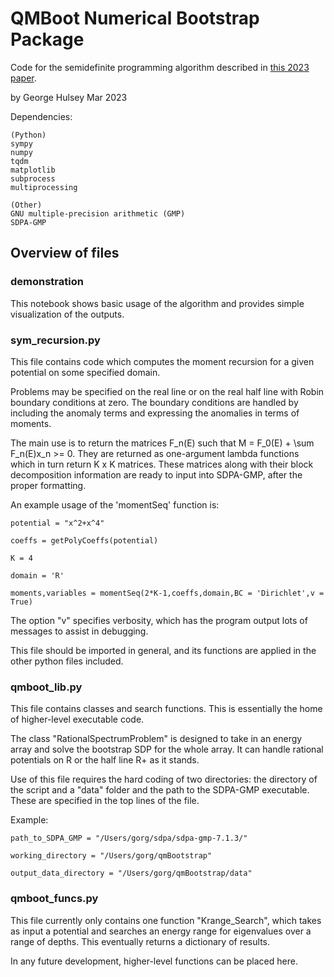 # QMBoot Numerical Bootstrap Package

Code for the semidefinite programming algorithm described in [this 2023 paper](https://doi.org/10.1103/PhysRevE.107.L053301).

by George Hulsey
Mar 2023

Dependencies: 

	(Python)
	sympy 
	numpy
	tqdm
	matplotlib
	subprocess
	multiprocessing

	(Other)
	GNU multiple-precision arithmetic (GMP)
	SDPA-GMP

## Overview of files


### demonstration
This notebook shows basic usage of the algorithm and provides simple visualization of the outputs. 

### sym_recursion.py

This file contains code which computes the moment recursion for a given potential on some specified domain. 

Problems may be specified on the real line or on the real half line with Robin boundary conditions at zero. The boundary conditions are handled by including the anomaly terms and expressing the anomalies in terms of moments. 

The main use is to return the matrices F_n(E) such that M = F_0(E) + \sum F_n(E)x_n >= 0. They are returned as one-argument lambda functions which in turn return K x K matrices. These matrices along with their block decomposition information are ready to input into SDPA-GMP, after the proper formatting. 

An example usage of the 'momentSeq' function is:
	
	potential = "x^2+x^4"

	coeffs = getPolyCoeffs(potential)

	K = 4

	domain = 'R'

	moments,variables = momentSeq(2*K-1,coeffs,domain,BC = 'Dirichlet',v = True)

The option "v" specifies verbosity, which has the program output lots of messages to assist in debugging. 

This file should be imported in general, and its functions are applied in the other python files included. 



### qmboot_lib.py

This file contains classes and search functions. This is essentially the home of higher-level executable code. 

The class "RationalSpectrumProblem" is designed to take in an energy array and solve the bootstrap SDP for the whole array. It can handle rational potentials on R or the half line R+ as it stands. 

Use of this file requires the hard coding of two directories: the directory of the script and a "data" folder and the path to the SDPA-GMP executable. These are specified in the top lines of the file. 

Example: 

	path_to_SDPA_GMP = "/Users/gorg/sdpa/sdpa-gmp-7.1.3/" 

	working_directory = "/Users/gorg/qmBootstrap" 

	output_data_directory = "/Users/gorg/qmBootstrap/data" 




### qmboot_funcs.py

This file currently only contains one function "Krange_Search", which takes as input a potential and searches an energy range for eigenvalues over a range of depths. This eventually returns a dictionary of results. 

In any future development, higher-level functions can be placed here. 

